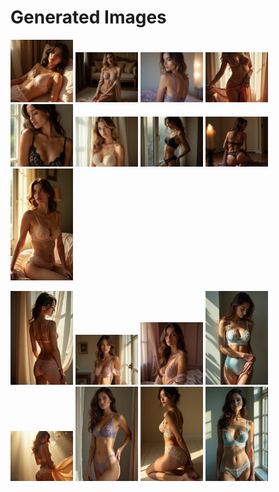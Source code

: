 # Generated Images



<img src="2025_06_29_01.webp" width="100"/> <img src="2025_06_29_02.webp" width="100"/> <img src="2025_06_29_03.webp" width="100"/> <img src="2025_06_29_04.webp" width="100"/> <img src="2025_06_29_05.webp" width="100"/> <img src="2025_06_29_06.webp" width="100"/> <img src="2025_06_29_07.webp" width="100"/> <img src="2025_06_29_08.webp" width="100"/> <img src="2025_06_29_09.webp" width="100"/>

<img src="2025_06_29_10.webp" width="100"/> <img src="2025_06_29_11.webp" width="100"/> <img src="2025_06_29_12.webp" width="100"/> <img src="2025_06_29_13.webp" width="100"/> <img src="2025_06_29_14.webp" width="100"/> <img src="2025_06_29_15.webp" width="100"/> <img src="2025_06_29_16.webp" width="100"/> <img src="2025_06_29_17.webp" width="100"/>